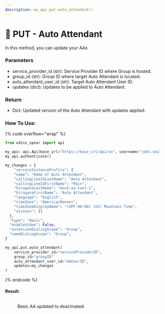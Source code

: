 ```yaml
---
description: my_api.put.auto_attendant()
---
```


# 🍅 PUT - Auto Attendant

In this method, you can update your AAs&#x20;

### Parameters&#x20;

* service_provider_id (str): Service Provider ID where Group is hosted.
* group_id (str): Group ID where target Auto Attendant is located.
* auto_attendant_user_id (str): Target Auto Attendant User ID.
* updates (dict): Updates to be applied to Auto Attendant.

### Return

* Dict: Updated version of the Auto Attendant with updates applied. 

### How To Use:

{% code overflow="wrap" %}
```python
from odins_spear import api

my_api= api.Api(base_url="https://base_url/api/vx", username="john.smith", password="ODIN_INSTANCE_1")
my_api.authenticate()

my_changes = {
    "serviceInstanceProfile": {
    "name": "Name of Auto Attendant",
    "callingLineIdLastName": "Auto Attendant",
    "callingLineIdFirstName": "Main",
    "hiraganaLastName": "mock-aa-test-1",
    "hiraganaFirstName": "Auto Attendant",
    "language": "English",
    "timeZone": "America/Denver",
    "timeZoneDisplayName": "(GMT-06:00) (US) Mountain Time",
    "aliases": []
  },
  "type": "Basic",
  "enableVideo": False,
  "extensionDialingScope": "Group",
  "nameDialingScope": "Group",
}

my_api.put.auto_attendant(
    service_provider_id="serviceProviderID",
    group_id="groupID"
    auto_attendant_user_id="AAUserID",
    updates=my_changes
)
```
{% endcode %}

#### Result:

<figure><img src="../../../.gitbook/assets/image.png" alt=""><figcaption><p>Basic AA updated to deactivated.</p></figcaption></figure>


